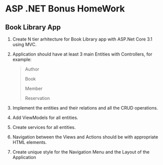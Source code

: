# **ASP .NET Bonus HomeWork**

## Book Library App

1. Create N tier arhitecture for Book Library app with ASP.Net Core 3.1 using MVC.

2. Application should have at least 3 main Entities with Controllers, for example: 
    > Author
    >
    > Book
    > 
    > Member
    >
    > Reservation
3. Implement the entities and their relations and all the CRUD operations.

4. Add ViewModels for all entities.

5. Create services for all entities.

6. Navigation between the Views and Actions should be with appropriate HTML elements.

7. Create unique style for the Navigation Menu and the Layout of the Application 
